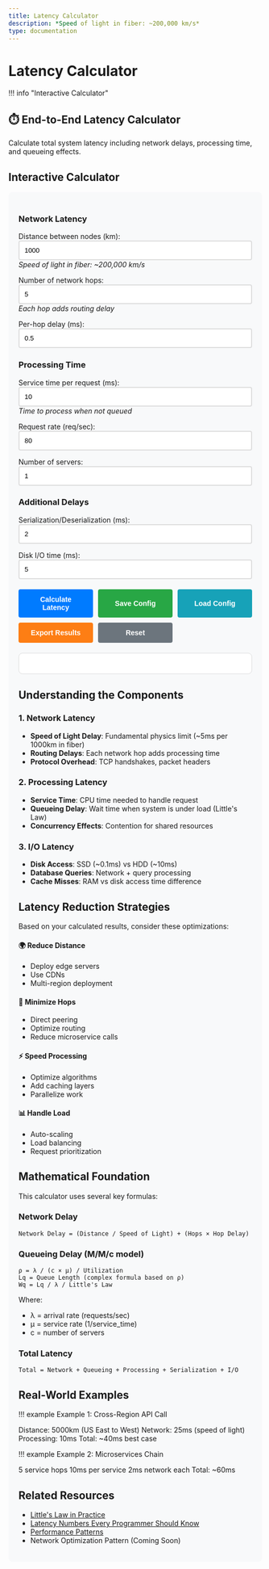 ```yaml
---
title: Latency Calculator
description: *Speed of light in fiber: ~200,000 km/s*
type: documentation
---
```


# Latency Calculator

!!! info "Interactive Calculator"
 <h2>⏱️ End-to-End Latency Calculator</h2>
<p>Calculate total system latency including network delays, processing time, and queueing effects.</p>

## Interactive Calculator

<div class="calculator-tool">
<form id="latencyCalc">

### Network Latency

<label for="distance">Distance between nodes (km):</label>
<input type="number" id="distance" value="1000" min="0" step="100">
*Speed of light in fiber: ~200,000 km/s*



<label for="hops">Number of network hops:</label>
<input type="number" id="hops" value="5" min="1" step="1">
*Each hop adds routing delay*



<label for="hopDelay">Per-hop delay (ms):</label>
<input type="number" id="hopDelay" value="0.5" min="0" step="0.1">


### Processing Time

<label for="serviceTime">Service time per request (ms):</label>
<input type="number" id="serviceTime" value="10" min="0" step="1">
*Time to process when not queued*



<label for="throughput">Request rate (req/sec):</label>
<input type="number" id="throughput" value="80" min="0" step="10">



<label for="servers">Number of servers:</label>
<input type="number" id="servers" value="1" min="1" step="1">


### Additional Delays

<label for="serialization">Serialization/Deserialization (ms):</label>
<input type="number" id="serialization" value="2" min="0" step="0.5">



<label for="diskIO">Disk I/O time (ms):</label>
<input type="number" id="diskIO" value="5" min="0" step="1">


<div class="button-group">
<button type="button" onclick="calculateLatency()" class="calc-button">Calculate Latency</button>
<button type="button" onclick="saveConfiguration()" class="save-button">Save Config</button>
<button type="button" onclick="loadConfiguration()" class="load-button">Load Config</button>
<button type="button" onclick="exportResults()" class="export-button">Export Results</button>
<button type="button" onclick="resetInputs()" class="reset-button">Reset</button>
</div>
</form>

<div id="results" class="results-panel">
<!-- Results will appear here -->
</div>

## Understanding the Components

### 1. Network Latency
- **Speed of Light Delay**: Fundamental physics limit (~5ms per 1000km in fiber)
- **Routing Delays**: Each network hop adds processing time
- **Protocol Overhead**: TCP handshakes, packet headers

### 2. Processing Latency
- **Service Time**: CPU time needed to handle request
- **Queueing Delay**: Wait time when system is under load (Little's Law)
- **Concurrency Effects**: Contention for shared resources

### 3. I/O Latency
- **Disk Access**: SSD (~0.1ms) vs HDD (~10ms)
- **Database Queries**: Network + query processing
- **Cache Misses**: RAM vs disk access time difference

## Latency Reduction Strategies

Based on your calculated results, consider these optimizations:

<div class="strategy-card">
<h4>🌍 Reduce Distance</h4>
<ul>
<li>Deploy edge servers</li>
<li>Use CDNs</li>
<li>Multi-region deployment</li>
</ul>

<h4>🔄 Minimize Hops</h4>
<ul>
<li>Direct peering</li>
<li>Optimize routing</li>
<li>Reduce microservice calls</li>
</ul>

<h4>⚡ Speed Processing</h4>
<ul>
<li>Optimize algorithms</li>
<li>Add caching layers</li>
<li>Parallelize work</li>
</ul>

<h4>📊 Handle Load</h4>
<ul>
<li>Auto-scaling</li>
<li>Load balancing</li>
<li>Request prioritization</li>
</ul>
</div>

## Mathematical Foundation

This calculator uses several key formulas:

### Network Delay
```
Network Delay = (Distance / Speed of Light) + (Hops × Hop Delay)
```

### Queueing Delay (M/M/c model)
```
ρ = λ / (c × μ) / Utilization
Lq = Queue Length (complex formula based on ρ)
Wq = Lq / λ / Little's Law
```

Where:
- λ = arrival rate (requests/sec)
- μ = service rate (1/service_time)
- c = number of servers

### Total Latency
```
Total = Network + Queueing + Processing + Serialization + I/O
```

## Real-World Examples

!!! example
 Example 1: Cross-Region API Call

 Distance: 5000km (US East to West)
 Network: 25ms (speed of light)
 Processing: 10ms
 Total: ~40ms best case

!!! example
 Example 2: Microservices Chain

 5 service hops
 10ms per service
 2ms network each
 Total: ~60ms

## Related Resources

- [Little's Law in Practice](../quantitative-analysis/littles-law.md)
- [Latency Numbers Every Programmer Should Know](quantitative/latency-ladder/)
- [Performance Patterns](../pattern-library/#performance.md/)
- Network Optimization Pattern (Coming Soon)

<script>
/ Global variables for chart
let latencyChart = null;

function validateLatencyInputs() {
 const inputs = {
 distance: { value: parseFloat(document.getElementById('distance').value), min: 0, max: 40000, name: 'Distance' },
 hops: { value: parseInt(document.getElementById('hops').value), min: 1, max: 100, name: 'Network hops' },
 hopDelay: { value: parseFloat(document.getElementById('hopDelay').value), min: 0, max: 100, name: 'Hop delay' },
 serviceTime: { value: parseFloat(document.getElementById('serviceTime').value), min: 0.1, max: 10000, name: 'Service time' },
 throughput: { value: parseFloat(document.getElementById('throughput').value), min: 0, max: 1000000, name: 'Request rate' },
 servers: { value: parseInt(document.getElementById('servers').value), min: 1, max: 1000, name: 'Servers' },
 serialization: { value: parseFloat(document.getElementById('serialization').value), min: 0, max: 1000, name: 'Serialization' },
 diskIO: { value: parseFloat(document.getElementById('diskIO').value), min: 0, max: 10000, name: 'Disk I/O' }
 };
 
 const errors = [];
 
 for (const [key, input] of Object.entries(inputs)) {
 if (isNaN(input.value)) {
 errors.push(`${input.name} must be a number`);
 } else if (input.value < input.min || input.value > input.max) {
 errors.push(`${input.name} must be between ${input.min} and ${input.max}`);
 }
 }
 
 return { valid: errors.length === 0, errors, inputs };
}

function calculateLatency() {
 / Clear any previous error messages
 const errorDiv = document.getElementById('error-messages');
 if (errorDiv) errorDiv.innerHTML = '';
 
 / Validate inputs
 const validation = validateLatencyInputs();
 if (!validation.valid) {
 displayErrors(validation.errors);
 return;
 }
 
 const inputs = validation.inputs;
 
 / Calculate network delay
 const speedOfLight = 200000; / km/s in fiber
 const propagationDelay = (inputs.distance.value / speedOfLight) * 1000; / convert to ms
 const routingDelay = inputs.hops.value * inputs.hopDelay.value;
 const networkDelay = propagationDelay + routingDelay;
 
 / Calculate queueing delay using M/M/c approximation
 const serviceRate = 1000 / inputs.serviceTime.value; / requests per second
 const utilization = inputs.throughput.value / (inputs.servers.value * serviceRate);
 
 let queueingDelay = 0;
 if (utilization < 1 && utilization > 0) {
 / More accurate M/M/c waiting time calculation
 queueingDelay = calculateMMcQueueingDelay(
 inputs.throughput.value,
 serviceRate,
 inputs.servers.value,
 utilization
 );
 } else if (utilization >= 1) {
 queueingDelay = Infinity;
 }
 
 / Total latency
 const totalLatency = networkDelay + inputs.serviceTime.value + queueingDelay + 
 inputs.serialization.value + inputs.diskIO.value;
 
 / Prepare data for visualization
 const latencyComponents = [
 { name: 'Network Propagation', value: propagationDelay, color: '#5448C8' },
 { name: 'Routing Delays', value: routingDelay, color: '#7B68EE' },
 { name: 'Processing Time', value: inputs.serviceTime.value, color: '#00BCD4' },
 { name: 'Queueing Delay', value: utilization < 1 ? queueingDelay : 0, color: '#FF9800' },
 { name: 'Serialization', value: inputs.serialization.value, color: '#4CAF50' },
 { name: 'Disk I/O', value: inputs.diskIO.value, color: '#F44336' }
 ];
 
 / Display results
 displayLatencyResults(latencyComponents, totalLatency, utilization, inputs);
 
 / Draw interactive chart
 drawLatencyChart(latencyComponents, totalLatency);
 
 / Show results panel with animation
 const resultsPanel = document.getElementById('results');
 resultsPanel.style.display = 'block';
 resultsPanel.scrollIntoView({ behavior: 'smooth', block: 'nearest' });
}

function calculateMMcQueueingDelay(arrivalRate, serviceRate, servers, utilization) {
 / Erlang C formula for M/M/c queue
 const rho = utilization;
 const c = servers;
 const a = arrivalRate / serviceRate;
 
 / Calculate P0 (probability of empty system)
 let sum = 0;
 for (let k = 0; k < c; k++) {
 sum += Math.pow(a, k) / factorial(k);
 }
 sum += (Math.pow(a, c) / factorial(c)) * (1 / (1 - rho));
 const p0 = 1 / sum;
 
 / Calculate Pq (probability of queueing)
 const pq = (Math.pow(a, c) / (factorial(c) * (1 - rho))) * p0;
 
 / Calculate average waiting time in queue
 const wq = (pq / (c * serviceRate * (1 - rho))) * 1000; / Convert to ms
 
 return wq;
}

function displayLatencyResults(components, totalLatency, utilization, inputs) {
 let resultsHTML = `
 <h3>📊 Latency Breakdown</h3>
 <div class="summary-card ${utilization >= 1 ? 'error' : utilization > 0.8 ? 'warning' : 'success'}">
 <div class="card-header">Total Latency
 ${utilization < 1 ? totalLatency.toFixed(2) : '∞'} ms
 System Utilization: ${(utilization * 100).toFixed(1)}%
 </div>
 </div>
 
 !!! info
 <canvas id="latencyChart" width="800" height="400"></canvas>
 
 `;
 
 / Add detailed breakdown with animated bars
 components.forEach((component, index) => {
 const percentage = utilization < 1 ? (component.value / totalLatency * 100) : 
 component.name === 'Queueing Delay' ? 100 : 0;
 resultsHTML += `
 <div class="latency-item">
 <div class="item-header">
 <span class="label">${component.name}:</span>
 <span class="value">${component.value.toFixed(2)} ms</span>
 !!! info
 <div class="bar" 
 data-width="${percentage}%">
 <span class="percentage">${percentage.toFixed(1)}%</span>
 </div>
 </div>
 `;
 });
 
 resultsHTML += `
 </div>
 
 <h4>💡 Insights & Recommendations</h4>
 <ul>
 `;
 
 / Generate intelligent insights
 const insights = generateLatencyInsights(components, totalLatency, utilization, inputs);
 insights.forEach(insight => {
 resultsHTML += `<li class="${insight.type}">${insight.message}</li>`;
 });
 
 resultsHTML += `
 </ul>
 
 <h4>🔍 What-If Analysis</h4>
 <div class="analysis-grid">
 <div class="analysis-card">
 <h5>Reduce Distance by 50%</h5>
 <p>Latency reduction: <strong>${(components[0].value * 0.5).toFixed(1)} ms</strong></p>
 <p class="suggestion">Deploy in ${inputs.distance.value < 5000 ? 'edge locations' : 'regional data centers'}</p>
 <h5>Double Server Count</h5>
 <p>New utilization: <strong>${(utilization * 50).toFixed(1)}%</strong></p>
 <p class="suggestion">${utilization > 0.5 ? 'Significant improvement' : 'Marginal benefit'}</p>
 <h5>Optimize Processing</h5>
 <p>If reduced by 30%: <strong>-${(inputs.serviceTime.value * 0.3).toFixed(1)} ms</strong></p>
 <p class="suggestion">Focus on ${inputs.serviceTime.value > 20 ? 'algorithm optimization' : 'caching'}</p>
 </div>
 </div>
 `;
 
 document.getElementById('results').innerHTML = resultsHTML;
 
 / Animate progress bars after a short delay
 setTimeout(() => {
 document.querySelectorAll('.bar').forEach(bar => {
 bar.style.width = bar.getAttribute('data-width');
 });
 }, 100);
}

function generateLatencyInsights(components, totalLatency, utilization, inputs) {
 const insights = [];
 
 / Utilization insights
 if (utilization >= 1) {
 insights.push({
 type: 'error',
 message: '⚠️ CRITICAL: System is overloaded! Requests will queue indefinitely. Immediate action required.'
 });
 } else if (utilization > 0.8) {
 insights.push({
 type: 'warning',
 message: '⚠️ High utilization detected. System vulnerable to traffic spikes. Consider scaling soon.'
 });
 } else if (utilization < 0.3) {
 insights.push({
 type: 'info',
 message: 'ℹ️ Low utilization indicates over-provisioning. Consider reducing servers to save costs.'
 });
 }
 
 / Component-specific insights
 const dominantComponent = components.reduce((prev, current) => 
 prev.value > current.value ? prev : current
 );
 
 if (dominantComponent.name === 'Network Propagation' && dominantComponent.value > totalLatency * 0.4) {
 insights.push({
 type: 'important',
 message: `Network distance dominates latency (${(dominantComponent.value / totalLatency * 100).toFixed(0)}%). Consider CDN or edge deployment.`
 });
 }
 
 if (components[3].value > totalLatency * 0.3 && utilization < 1) { / Queueing delay
 insights.push({
 type: 'warning',
 message: 'Significant queueing delays detected. Add servers or optimize processing time.'
 });
 }
 
 if (inputs.diskIO.value > inputs.serviceTime.value) {
 insights.push({
 type: 'important',
 message: 'I/O time exceeds processing time. Consider SSD storage, caching, or async I/O.'
 });
 }
 
 / Network optimization
 if (inputs.hops.value > 10) {
 insights.push({
 type: 'info',
 message: `High hop count (${inputs.hops.value}). Consider direct peering or optimized routing.`
 });
 }
 
 / Best practices
 if (totalLatency < 100 && utilization < 0.7) {
 insights.push({
 type: 'success',
 message: '✅ Excellent performance! System is well-optimized for current load.'
 });
 }
 
 return insights;
}

function drawLatencyChart(components, totalLatency) {
 const canvas = document.getElementById('latencyChart');
 if (!canvas) return;
 
 const ctx = canvas.getContext('2d');
 
 / Clear previous chart
 ctx.clearRect(0, 0, canvas.width, canvas.height);
 
 / Configuration
 const padding = 60;
 const width = canvas.width;
 const height = canvas.height;
 const chartWidth = width - 2 * padding;
 const chartHeight = height - 2 * padding;
 
 / Draw axes
 ctx.strokeStyle = '#666';
 ctx.lineWidth = 2;
 ctx.beginPath();
 ctx.moveTo(padding, padding);
 ctx.lineTo(padding, height - padding);
 ctx.lineTo(width - padding, height - padding);
 ctx.stroke();
 
 / Draw pie chart for component breakdown
 const centerX = width * 0.3;
 const centerY = height * 0.5;
 const radius = Math.min(chartWidth, chartHeight) * 0.3;
 
 let currentAngle = -Math.PI / 2;
 
 components.forEach((component, index) => {
 const percentage = component.value / totalLatency;
 const angle = percentage * 2 * Math.PI;
 
 / Draw slice
 ctx.beginPath();
 ctx.moveTo(centerX, centerY);
 ctx.arc(centerX, centerY, radius, currentAngle, currentAngle + angle);
 ctx.closePath();
 ctx.fillStyle = component.color;
 ctx.fill();
 
 / Draw label if slice is large enough
 if (percentage > 0.05) {
 const labelAngle = currentAngle + angle / 2;
 const labelX = centerX + Math.cos(labelAngle) * (radius * 0.7);
 const labelY = centerY + Math.sin(labelAngle) * (radius * 0.7);
 
 ctx.fillStyle = 'white';
 ctx.font = 'bold 12px sans-serif';
 ctx.textAlign = 'center';
 ctx.fillText(`${(percentage * 100).toFixed(0)}%`, labelX, labelY);
 }
 
 currentAngle += angle;
 });
 
 / Draw legend
 const legendX = width * 0.6;
 let legendY = padding;
 
 ctx.font = '14px sans-serif';
 components.forEach((component, index) => {
 / Color box
 ctx.fillStyle = component.color;
 ctx.fillRect(legendX, legendY, 20, 15);
 
 / Label
 ctx.fillStyle = '#333';
 ctx.textAlign = 'left';
 ctx.fillText(`${component.name}: ${component.value.toFixed(1)} ms`, legendX + 30, legendY + 12);
 
 legendY += 25;
 });
 
 / Title
 ctx.font = 'bold 16px sans-serif';
 ctx.fillStyle = '#333';
 ctx.textAlign = 'center';
 ctx.fillText('Latency Component Distribution', width / 2, 30);
}

function displayErrors(errors) {
 let errorHTML = '!!! info
 <h4>⚠️ Input Validation Errors</h4><ul>';
 errors.forEach(error => {
 errorHTML += `<li>${error}</li>`;
 });
 errorHTML += '</ul>';
 
 const resultsDiv = document.getElementById('results');
 resultsDiv.innerHTML = errorHTML;
 resultsDiv.style.display = 'block';
}

function factorial(n) {
 if (n <= 1) return 1;
 if (n > 170) return Infinity; / Prevent overflow
 return n * factorial(n - 1);
}

/ Add real-time input validation
document.addEventListener('DOMContentLoaded', function() {
 const inputs = document.querySelectorAll('input[type="number"]');
 inputs.forEach(input => {
 input.addEventListener('input', function() {
 const value = parseFloat(this.value);
 const min = parseFloat(this.min);
 const max = parseFloat(this.max);
 
 if (isNaN(value) || value < min || value > max) {
 this.style.borderColor = '#ff6b6b';
 } else {
 this.style.borderColor = '#51cf66';
 }
 });
 });
});

/ Enhanced functionality with persistence and export
let latencyHistory = [];
let calculationResults = null;

function saveConfiguration() {
    const config = {
        distance: document.getElementById('distance').value,
        hops: document.getElementById('hops').value,
        hopDelay: document.getElementById('hopDelay').value,
        serviceTime: document.getElementById('serviceTime').value,
        throughput: document.getElementById('throughput').value,
        servers: document.getElementById('servers').value,
        serialization: document.getElementById('serialization').value,
        diskIO: document.getElementById('diskIO').value,
        timestamp: new Date().toISOString()
    };
    
    localStorage.setItem('latencyCalculatorConfig', JSON.stringify(config));
    showNotification('Configuration saved successfully!', 'success');
}

function loadConfiguration() {
    const savedConfig = localStorage.getItem('latencyCalculatorConfig');
    if (savedConfig) {
        const config = JSON.parse(savedConfig);
        
        Object.keys(config).forEach(key => {
            const element = document.getElementById(key);
            if (element && key !== 'timestamp') {
                element.value = config[key];
            }
        });
        
        showNotification(`Configuration loaded from ${new Date(config.timestamp).toLocaleDateString()}`, 'success');
    } else {
        showNotification('No saved configuration found', 'warning');
    }
}

function exportResults() {
    if (!calculationResults) {
        showNotification('Please calculate latency first', 'warning');
        return;
    }
    
    const exportData = {
        timestamp: new Date().toISOString(),
        configuration: {
            distance: document.getElementById('distance').value,
            hops: document.getElementById('hops').value,
            hopDelay: document.getElementById('hopDelay').value,
            serviceTime: document.getElementById('serviceTime').value,
            throughput: document.getElementById('throughput').value,
            servers: document.getElementById('servers').value,
            serialization: document.getElementById('serialization').value,
            diskIO: document.getElementById('diskIO').value
        },
        results: calculationResults
    };
    
    const csvContent = generateCSV(exportData);
    downloadFile(csvContent, 'latency-analysis.csv', 'text/csv');
    showNotification('Results exported successfully!', 'success');
}

function generateCSV(data) {
    let csv = 'Component,Value (ms),Percentage\n';
    
    if (data.results && data.results.components) {
        data.results.components.forEach(component => {
            const percentage = (component.value / data.results.totalLatency * 100).toFixed(2);
            csv += `${component.name},${component.value.toFixed(2)},${percentage}%\n`;
        });
    }
    
    csv += `\nTotal Latency,${data.results ? data.results.totalLatency.toFixed(2) : 'N/A'},100%\n`;
    csv += `Utilization,${data.results ? (data.results.utilization * 100).toFixed(2) : 'N/A'}%,\n`;
    
    return csv;
}

function downloadFile(content, filename, contentType) {
    const blob = new Blob([content], { type: contentType });
    const url = URL.createObjectURL(blob);
    const link = document.createElement('a');
    link.href = url;
    link.download = filename;
    document.body.appendChild(link);
    link.click();
    document.body.removeChild(link);
    URL.revokeObjectURL(url);
}

function resetInputs() {
    document.getElementById('distance').value = '1000';
    document.getElementById('hops').value = '5';
    document.getElementById('hopDelay').value = '0.5';
    document.getElementById('serviceTime').value = '10';
    document.getElementById('throughput').value = '80';
    document.getElementById('servers').value = '1';
    document.getElementById('serialization').value = '2';
    document.getElementById('diskIO').value = '5';
    
    document.getElementById('results').innerHTML = '';
    calculationResults = null;
    showNotification('Inputs reset to defaults', 'info');
}

function showNotification(message, type = 'info') {
    const notification = document.createElement('div');
    notification.className = `notification ${type}`;
    notification.textContent = message;
    
    document.body.appendChild(notification);
    setTimeout(() => notification.classList.add('show'), 100);
    
    setTimeout(() => {
        notification.classList.remove('show');
        setTimeout(() => document.body.removeChild(notification), 300);
    }, 3000);
}
</script>

<style>
.calculator-tool {
    max-width: 800px;
    margin: 0 auto;
    padding: 20px;
    background: #f8f9fa;
    border-radius: 8px;
}

.button-group {
    display: grid;
    grid-template-columns: repeat(auto-fit, minmax(120px, 1fr));
    gap: 10px;
    margin-top: 20px;
}

.calc-button, .save-button, .load-button, .export-button, .reset-button {
    padding: 12px 16px;
    border: none;
    border-radius: 4px;
    cursor: pointer;
    font-size: 14px;
    font-weight: bold;
    transition: all 0.3s ease;
}

.calc-button { background: #007bff; color: white; }
.save-button { background: #28a745; color: white; }
.load-button { background: #17a2b8; color: white; }
.export-button { background: #fd7e14; color: white; }
.reset-button { background: #6c757d; color: white; }

.calc-button:hover { background: #0056b3; }
.save-button:hover { background: #1e7e34; }
.load-button:hover { background: #117a8b; }
.export-button:hover { background: #e8590c; }
.reset-button:hover { background: #545b62; }

.notification {
    position: fixed;
    top: 20px;
    right: 20px;
    padding: 15px 20px;
    border-radius: 4px;
    color: white;
    font-weight: bold;
    z-index: 1000;
    transform: translateX(100%);
    transition: transform 0.3s ease;
}

.notification.show { transform: translateX(0); }
.notification.success { background: #28a745; }
.notification.warning { background: #ffc107; color: #212529; }
.notification.info { background: #17a2b8; }
.notification.error { background: #dc3545; }

.results-panel {
    margin-top: 20px;
    padding: 20px;
    background: white;
    border-radius: 8px;
    border: 1px solid #ddd;
}

input[type="number"] {
    padding: 10px;
    border: 2px solid #ddd;
    border-radius: 4px;
    width: 100%;
    transition: all 0.3s ease;
}

input[type="number"]:focus {
    outline: none;
    border-color: #007bff;
    box-shadow: 0 0 0 0.2rem rgba(0,123,255,.25);
}

@media (max-width: 768px) {
    .calculator-tool { margin: 0 10px; padding: 15px; }
    .button-group { grid-template-columns: 1fr 1fr; gap: 8px; }
    .calc-button, .save-button, .load-button, .export-button, .reset-button {
        padding: 10px 8px; font-size: 12px;
    }
    .notification { right: 10px; left: 10px; }
}

@media (max-width: 480px) {
    .button-group { grid-template-columns: 1fr; }
    .calculator-tool { padding: 10px; }
    input[type="number"] { padding: 8px; }
}
</style>

</div>